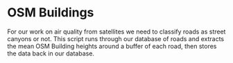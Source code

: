 # OSM Buildings

For our work on air quality from satellites we need to classify roads as street canyons or not.
This script runs through our database of roads and extracts the mean OSM Building heights around a buffer of each road, then stores the data back in our database.
